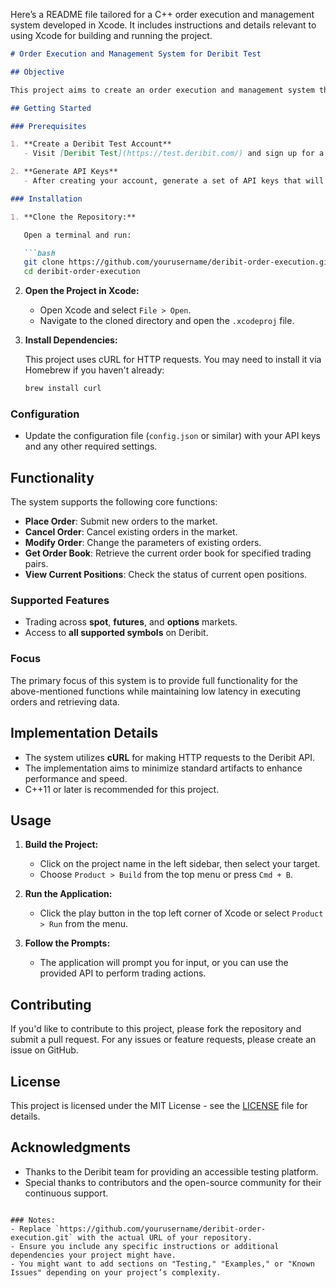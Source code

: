 Here’s a README file tailored for a C++ order execution and management system developed in Xcode. It includes instructions and details relevant to using Xcode for building and running the project.

```markdown
# Order Execution and Management System for Deribit Test

## Objective

This project aims to create an order execution and management system that allows users to trade on Deribit Test (https://test.deribit.com/). The system provides functionalities to place, cancel, and modify orders, as well as access order book data and view current positions.

## Getting Started

### Prerequisites

1. **Create a Deribit Test Account**
   - Visit [Deribit Test](https://test.deribit.com/) and sign up for a new account.

2. **Generate API Keys**
   - After creating your account, generate a set of API keys that will be used for authentication in your requests.

### Installation

1. **Clone the Repository:**

   Open a terminal and run:

   ```bash
   git clone https://github.com/yourusername/deribit-order-execution.git
   cd deribit-order-execution
   ```

2. **Open the Project in Xcode:**

   - Open Xcode and select `File > Open`.
   - Navigate to the cloned directory and open the `.xcodeproj` file.

3. **Install Dependencies:**

   This project uses cURL for HTTP requests. You may need to install it via Homebrew if you haven't already:

   ```bash
   brew install curl
   ```

### Configuration

- Update the configuration file (`config.json` or similar) with your API keys and any other required settings.

## Functionality

The system supports the following core functions:

- **Place Order**: Submit new orders to the market.
- **Cancel Order**: Cancel existing orders in the market.
- **Modify Order**: Change the parameters of existing orders.
- **Get Order Book**: Retrieve the current order book for specified trading pairs.
- **View Current Positions**: Check the status of current open positions.

### Supported Features

- Trading across **spot**, **futures**, and **options** markets.
- Access to **all supported symbols** on Deribit.

### Focus

The primary focus of this system is to provide full functionality for the above-mentioned functions while maintaining low latency in executing orders and retrieving data.

## Implementation Details

- The system utilizes **cURL** for making HTTP requests to the Deribit API. 
- The implementation aims to minimize standard artifacts to enhance performance and speed.
- C++11 or later is recommended for this project.

## Usage

1. **Build the Project:**
   - Click on the project name in the left sidebar, then select your target.
   - Choose `Product > Build` from the top menu or press `Cmd + B`.

2. **Run the Application:**
   - Click the play button in the top left corner of Xcode or select `Product > Run` from the menu.

3. **Follow the Prompts:**
   - The application will prompt you for input, or you can use the provided API to perform trading actions.

## Contributing

If you'd like to contribute to this project, please fork the repository and submit a pull request. For any issues or feature requests, please create an issue on GitHub.

## License

This project is licensed under the MIT License - see the [LICENSE](LICENSE) file for details.

## Acknowledgments

- Thanks to the Deribit team for providing an accessible testing platform.
- Special thanks to contributors and the open-source community for their continuous support.
```

### Notes:
- Replace `https://github.com/yourusername/deribit-order-execution.git` with the actual URL of your repository.
- Ensure you include any specific instructions or additional dependencies your project might have.
- You might want to add sections on "Testing," "Examples," or "Known Issues" depending on your project’s complexity.
